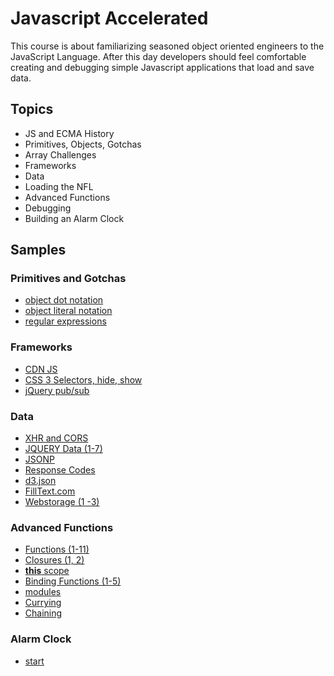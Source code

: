 Javascript Accelerated
======================
This course is about familiarizing seasoned object oriented engineers to the JavaScript Language. After this day
developers should feel comfortable creating and debugging simple Javascript applications that load and save data.

Topics
------
* JS and ECMA History
* Primitives, Objects, Gotchas
* Array Challenges
* Frameworks
* Data
* Loading the NFL
* Advanced Functions
* Debugging
* Building an Alarm Clock

Samples
-------

### Primitives and Gotchas

* [object dot notation](http://jsbin.com/apazef/3/edit?js,output)
* [object literal notation](http://jsbin.com/apazef/4/edit?js,output)
* [regular expressions](http://jsbin.com/miqu/1/edit?js,console)

### Frameworks

* [CDN JS](https://cdnjs.com/)
* [CSS 3 Selectors, hide, show](http://www.w3schools.com/cssref/css_selectors.asp)
* [jQuery pub/sub](http://jsbin.com/iwenul/1/edit?js,output)

### Data

* [XHR and CORS](http://jsbin.com/rilisu/1/edit?js,console)
* [JQUERY Data (1-7)](http://jsbin.com/xobe/1/edit?js,console)
* [JSONP](http://jsbin.com/xobe/8/edit?js,console)
* [Response Codes](http://www.restapitutorial.com/httpstatuscodes.html)
* [d3.json](http://jsbin.com/cosumi/1/edit?js,console)
* [FillText.com](http://jsbin.com/hiyemo/1/edit?output)
* [Webstorage (1 -3)](http://jsbin.com/duwe/1/edit?js,console)


### Advanced Functions

* [Functions (1-11)](http://jsbin.com/nexi/1/edit?js,console)
* [Closures (1, 2)](http://jsbin.com/fibud/1/edit?js,output)
* [**this** scope](http://jsbin.com/OVelUYAb/7/edit?js,console)
* [Binding Functions (1-5)](http://jsbin.com/lumuge/1/edit?js,console)
* [modules](http://jsbin.com/gozim/1/edit?js,console,output)
* [Currying](http://jsbin.com/lumuge/6/edit?js,console)
* [Chaining](http://jsbin.com/lumuge/7/edit?js,console)

### Alarm Clock

* [start](http://jsbin.com/jiwuya/1/edit?js,output)
